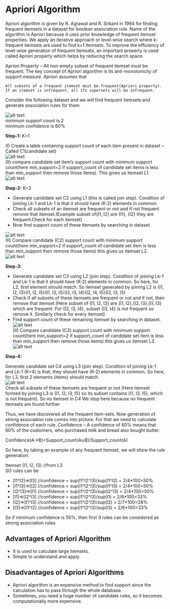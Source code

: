 
# Apriori Algorithm

Apriori algorithm is given by R. Agrawal and R. Srikant in 1994 for finding frequent itemsets in a dataset for boolean association rule. Name of the algorithm is Apriori because it uses prior knowledge of frequent itemset properties. We apply an iterative approach or level-wise search where k-frequent itemsets are used to find k+1 itemsets.
To improve the efficiency of level-wise generation of frequent itemsets, an important property is used called Apriori property which helps by reducing the search space.

Apriori Property –
All non-empty subset of frequent itemset must be frequent. The key concept of Apriori algorithm is its anti-monotonicity of support measure. Apriori assumes that
```
All subsets of a frequent itemset must be frequent(Apriori property).
If an itemset is infrequent, all its supersets will be infrequent.
```


Consider the following dataset and we will find frequent itemsets and generate association rules for them.
            
   ![alt text](https://media.geeksforgeeks.org/wp-content/uploads/Capture-128.png)                                                                                     
   minimum support count is 2           
  minimum confidence is 60% 

  **Step-1:** K=1

(I) Create a table containing support count of each item present in dataset – Called C1(candidate set)                                                               
![alt text](https://media.geeksforgeeks.org/wp-content/uploads/Capture-129.png)                                                                                         
(II) compare candidate set item’s support count with minimum support count(here min_support=2 if support_count of candidate set items is less than min_support then remove those items). This gives us itemset L1.                                                                                                                         
![alt text](https://media.geeksforgeeks.org/wp-content/uploads/Capture-129.png)                                                         

**Step-2:** K=2

- Generate candidate set C2 using L1 (this is called join step). Condition of joining Lk-1 and Lk-1 is that it should have (K-2) elements in common.
- Check all subsets of an itemset are frequent or not and if not frequent remove that itemset.(Example subset of{I1, I2} are {I1}, {I2} they are frequent.Check for each itemset)
- Now find support count of these itemsets by searching in dataset.

![alt text](https://media.geeksforgeeks.org/wp-content/uploads/Capture-130.png)                                                                                                                                                                                                                                                                
(II) Compare candidate (C2) support count with minimum support count(here min_support=2 if support_count of candidate set item is less than min_support then remove those items) this gives us itemset L2.                                                                                                                                 
![alt text](https://media.geeksforgeeks.org/wp-content/uploads/Capture-131.png)

**Step-3:**

- Generate candidate set C3 using L2 (join step). Condition of joining Lk-1 and Lk-1 is that it should have (K-2) elements in common. So here, for L2, first element should match. So itemset generated by joining L2 is {I1, I2, I3}{I1, I2, I5}{I1, I3, i5}{I2, I3, I4}{I2, I4, I5}{I2, I3, I5}
- Check if all subsets of these itemsets are frequent or not and if not, then remove that itemset.(Here subset of {I1, I2, I3} are {I1, I2},{I2, I3},{I1, I3} which are frequent. For {I2, I3, I4}, subset {I3, I4} is not frequent so remove it. Similarly check for every itemset)
- Find support count of these remaining itemset by searching in dataset.                                                                                               
![alt text](https://media.geeksforgeeks.org/wp-content/uploads/Capture-132.png)                                                                                        
(II) Compare candidate (C3) support count with minimum support count(here min_support=2 if support_count of candidate set item is less than min_support then remove those items) this gives us itemset L3.                                                                                                                                 
![alt text](https://media.geeksforgeeks.org/wp-content/uploads/Capture-132.png)                                                                                       

**Step-4:**

Generate candidate set C4 using L3 (join step). Condition of joining Lk-1 and Lk-1 (K=4) is that, they should have (K-2) elements in common. So here, for L3, first 2 elements (items) should match.                                                                                                                                      
![alt text](https://media.geeksforgeeks.org/wp-content/uploads/Capture-133.png)                                                                                         
Check all subsets of these itemsets are frequent or not (Here itemset formed by joining L3 is {I1, I2, I3, I5} so its subset contains {I1, I3, I5}, which is not frequent). So no itemset in C4
We stop here because no frequent itemsets are found further


Thus, we have discovered all the frequent item-sets. Now generation of strong association rule comes into picture. For that we need to calculate confidence of each rule.
Confidence –
A confidence of 60% means that 60% of the customers, who purchased milk and bread also bought butter.

Confidence(A->B)=Support_count(A∪B)/Support_count(A)

So here, by taking an example of any frequent itemset, we will show the rule generation.

Itemset {I1, I2, I3} //from L3  
SO rules can be  
- [I1^I2]=>[I3] //confidence = sup(I1^I2^I3)/sup(I1^I2) = 2/4*100=50%
- [I1^I3]=>[I2] //confidence = sup(I1^I2^I3)/sup(I1^I3) = 2/4*100=50% 
- [I2^I3]=>[I1] //confidence = sup(I1^I2^I3)/sup(I2^I3) = 2/4*100=50%  
- [I1]=>[I2^I3] //confidence = sup(I1^I2^I3)/sup(I1) = 2/6*100=33%   
- [I2]=>[I1^I3] //confidence = sup(I1^I2^I3)/sup(I2) = 2/7*100=28%  
- [I3]=>[I1^I2] //confidence = sup(I1^I2^I3)/sup(I3) = 2/6*100=33%

So if minimum confidence is 50%, then first 3 rules can be considered as strong association rules.
## Advantages of Apriori Algorithm
- It is used to calculate large itemsets.
- Simple to understand and apply.
## Disadvantages of Apriori Algorithms
- Apriori algorithm is an expensive method to find support since the calculation has to pass through the whole database.
- Sometimes, you need a huge number of candidate rules, so it becomes computationally more expensive.
